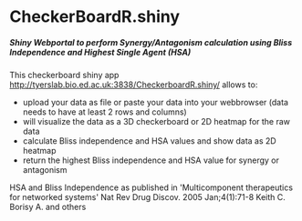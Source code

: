 # CheckerBoardR.shiny
##### Shiny Webportal to perform Synergy/Antagonism calculation using Bliss Independence and Highest Single Agent (HSA)

This checkerboard shiny app http://tyerslab.bio.ed.ac.uk:3838/CheckerboardR.shiny/ allows to:

* upload your data as file or paste your data into your webbrowser (data needs to have at least 2 rows and columns)
* will visualize the data as a 3D checkerboard or 2D heatmap for the raw data 
* calculate Bliss independence and HSA values and show data as 2D heatmap
* return the highest Bliss independence and HSA value for synergy or antagonism

HSA and Bliss Independence as published in 'Multicomponent therapeutics for networked systems' Nat Rev Drug Discov. 2005 Jan;4(1):71-8 
Keith C. Borisy A. and others


